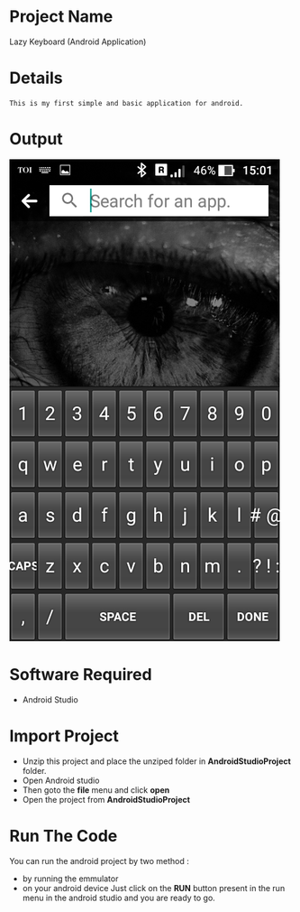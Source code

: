 # Project Name
Lazy Keyboard (Android Application)

# Details
    This is my first simple and basic application for android. 

# Output
![screenshot](screenshot.png)

# Software Required
* Android Studio

# Import Project
* Unzip this project and place the unziped folder in **AndroidStudioProject** folder.
* Open Android studio
* Then goto the **file** menu and click **open**
* Open the project from **AndroidStudioProject**

# Run The Code
You can run the android project by two method :
* by running the emmulator
* on your android device
Just click on the **RUN** button present in the run menu in the android studio and you are ready to go.
